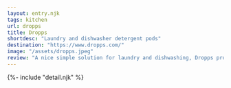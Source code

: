 ```yaml
---
layout: entry.njk
tags: kitchen
url: dropps
title: Dropps
shortdesc: "Laundry and dishwasher detergent pods"
destination: "https://www.dropps.com/"
image: "/assets/dropps.jpeg"
review: "A nice simple solution for laundry and dishwashing, Dropps provides cleaning pods in cardboard boxes, optionally on subscription or not. They're available in a variety of scents and have options for more sensitive skin and deeper cleaning. Products are also available in bulk to consumers for even better savings on waste and money."
---
```


{%- include "detail.njk" %}


